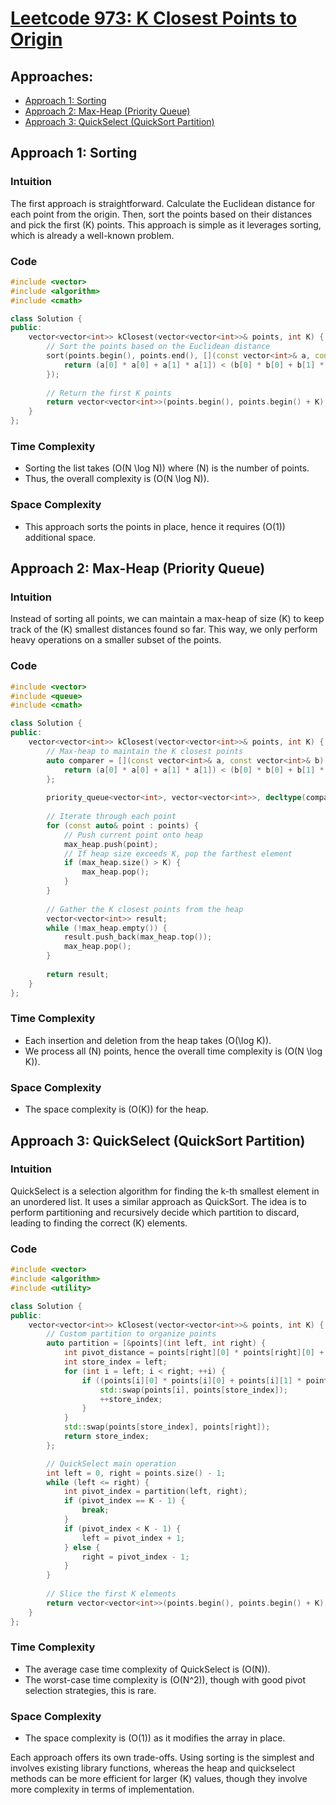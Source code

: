 # [Leetcode 973: K Closest Points to Origin](https://leetcode.com/problems/k-closest-points-to-origin/)

## Approaches:
- [Approach 1: Sorting](#approach-1-sorting)
- [Approach 2: Max-Heap (Priority Queue)](#approach-2-max-heap-priority-queue)
- [Approach 3: QuickSelect (QuickSort Partition)](#approach-3-quickselect-quicksort-partition)

## Approach 1: Sorting

### Intuition
The first approach is straightforward. Calculate the Euclidean distance for each point from the origin. Then, sort the points based on their distances and pick the first \(K\) points. This approach is simple as it leverages sorting, which is already a well-known problem.

### Code
```cpp
#include <vector>
#include <algorithm>
#include <cmath>

class Solution {
public:
    vector<vector<int>> kClosest(vector<vector<int>>& points, int K) {
        // Sort the points based on the Euclidean distance
        sort(points.begin(), points.end(), [](const vector<int>& a, const vector<int>& b) {
            return (a[0] * a[0] + a[1] * a[1]) < (b[0] * b[0] + b[1] * b[1]);
        });
        
        // Return the first K points
        return vector<vector<int>>(points.begin(), points.begin() + K);
    }
};
```

### Time Complexity
- Sorting the list takes \(O(N \log N)\) where \(N\) is the number of points.
- Thus, the overall complexity is \(O(N \log N)\).

### Space Complexity
- This approach sorts the points in place, hence it requires \(O(1)\) additional space.

## Approach 2: Max-Heap (Priority Queue)

### Intuition
Instead of sorting all points, we can maintain a max-heap of size \(K\) to keep track of the \(K\) smallest distances found so far. This way, we only perform heavy operations on a smaller subset of the points.

### Code
```cpp
#include <vector>
#include <queue>
#include <cmath>

class Solution {
public:
    vector<vector<int>> kClosest(vector<vector<int>>& points, int K) {
        // Max-heap to maintain the K closest points
        auto comparer = [](const vector<int>& a, const vector<int>& b) {
            return (a[0] * a[0] + a[1] * a[1]) < (b[0] * b[0] + b[1] * b[1]);
        };
        
        priority_queue<vector<int>, vector<vector<int>>, decltype(comparer)> max_heap(comparer);
        
        // Iterate through each point 
        for (const auto& point : points) {
            // Push current point onto heap
            max_heap.push(point);
            // If heap size exceeds K, pop the farthest element
            if (max_heap.size() > K) {
                max_heap.pop();
            }
        }
        
        // Gather the K closest points from the heap
        vector<vector<int>> result;
        while (!max_heap.empty()) {
            result.push_back(max_heap.top());
            max_heap.pop();
        }
        
        return result;
    }
};
```

### Time Complexity
- Each insertion and deletion from the heap takes \(O(\log K)\).
- We process all \(N\) points, hence the overall time complexity is \(O(N \log K)\).

### Space Complexity
- The space complexity is \(O(K)\) for the heap.

## Approach 3: QuickSelect (QuickSort Partition)

### Intuition
QuickSelect is a selection algorithm for finding the k-th smallest element in an unordered list. It uses a similar approach as QuickSort. The idea is to perform partitioning and recursively decide which partition to discard, leading to finding the correct \(K\) elements.

### Code
```cpp
#include <vector>
#include <algorithm>
#include <utility>

class Solution {
public:
    vector<vector<int>> kClosest(vector<vector<int>>& points, int K) {
        // Custom partition to organize points
        auto partition = [&points](int left, int right) {
            int pivot_distance = points[right][0] * points[right][0] + points[right][1] * points[right][1];
            int store_index = left;
            for (int i = left; i < right; ++i) {
                if ((points[i][0] * points[i][0] + points[i][1] * points[i][1]) <= pivot_distance) {
                    std::swap(points[i], points[store_index]);
                    ++store_index;
                }
            }
            std::swap(points[store_index], points[right]);
            return store_index;
        };

        // QuickSelect main operation
        int left = 0, right = points.size() - 1;
        while (left <= right) {
            int pivot_index = partition(left, right);
            if (pivot_index == K - 1) {
                break;
            }
            if (pivot_index < K - 1) {
                left = pivot_index + 1;
            } else {
                right = pivot_index - 1;
            }
        }
        
        // Slice the first K elements
        return vector<vector<int>>(points.begin(), points.begin() + K);
    }
};
```

### Time Complexity
- The average case time complexity of QuickSelect is \(O(N)\).
- The worst-case time complexity is \(O(N^2)\), though with good pivot selection strategies, this is rare.

### Space Complexity
- The space complexity is \(O(1)\) as it modifies the array in place.

Each approach offers its own trade-offs. Using sorting is the simplest and involves existing library functions, whereas the heap and quickselect methods can be more efficient for larger \(K\) values, though they involve more complexity in terms of implementation.

